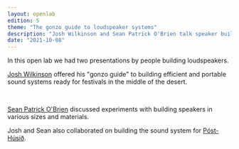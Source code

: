 ```yaml
---
layout: openlab
edition: 5
theme: "The gonzo guide to loudspeaker systems"
description: "Josh Wilkinson and Sean Patrick O'Brien talk speaker building."
date: "2021-10-08"
---
```

<script> import CaptionedImage from "../../components/Images/CaptionedImage.svelte" </script>
In this open lab we had two presentations by people building loudspeakers. 

<a href="http://joshuawilkinsonsd.com/" target="_blank">Josh Wilkinson</a> offered his "gonzo guide" to building efficient and portable sound systems ready for festivals in the middle of the desert.

<br>

<a href="http://instagram.com/foreverywhere" target="_blank">Sean Patrick O'Brien</a> discussed experiments with building speakers in various sizes and materials.

Josh and Sean also collaborated on building the sound system for <a href="https://www.facebook.com/the.post.house.venue/" target="_blank">Póst-Húsið</a>.

<br>

<CaptionedImage
  src="/stock/openlab_5_roundtable.jpeg"
  alt="People sitting around a table. Young man holding a metalic prototype instrument made by a student. Linnstrument, computers, pedal, coffee mug and monochord prototype are among the things on the table."
  caption="Jack trying out a prototype by Hjalti Nordal Gunnarsson, a student of LHÍ. Photo by Esther."/>
